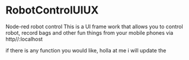 # RobotControlUIUX
Node-red robot control
This is a UI frame work that allows you to control robot, record bags and other fun things from your mobile phones via http//:localhost


if there is any function you would like, holla at me i will update the 
